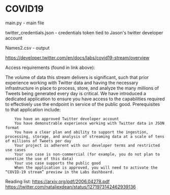 # COVID19

main.py - main file

twitter_credentials.json - credentials token tied to Jason's twitter developer account

Names2.csv - output




https://developer.twitter.com/en/docs/labs/covid19-stream/overview

Access requirements (found in link above):

The volume of data this stream delivers is significant, such that prior experience working with Twitter data and having the necessary             infrastructure in place to process, store, and analyze the many millions of Tweets being generated every day is critical. We have                 introduced a dedicated application to ensure you have access to the capabilities required to effectively use the endpoint in service of           the public good. Prerequisites to that application include:

        You have an approved Twitter developer account
        You have demonstrable experience working with Twitter data in JSON format
        You have a clear plan and ability to support the ingestion, processing, storage, and analysis of streaming data at a scale of tens                  of millions of Tweets per day
        Your project is adherent with our developer terms and restricted use cases
        Your use case is non-commercial (for example, you do not plan to monetize the use of this data)
        Your use case supports the public good
        When the application is approved, you will need to activate the “COVID-19 stream” preview in the Labs dashboard.



Reading list:
https://arxiv.org/pdf/2006.04278.pdf
https://twitter.com/nataliexdean/status/1271973142462939136
